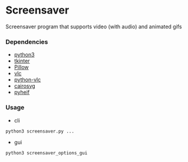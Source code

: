 # Screensaver
Screensaver program that supports video (with audio) and animated gifs

### Dependencies

* [python3](https://www.python.org/)
* [tkinter](https://docs.python.org/3/library/tkinter.html)
* [Pillow](https://pypi.org/project/Pillow/)
* [vlc](https://github.com/videolan/vlc)
* [python-vlc](https://pypi.org/project/python-vlc/)
* [cairosvg](https://cairosvg.org/)
* [pyheif](https://pypi.org/project/pyheif/)

### Usage

* cli
```
python3 screensaver.py ...
```
* gui
```
python3 screensaver_options_gui
```
